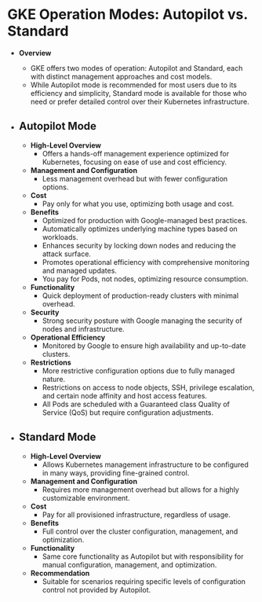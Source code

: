 # GKE Operation Modes: Autopilot vs. Standard

- **Overview**
  - GKE offers two modes of operation: Autopilot and Standard, each with distinct management approaches and cost models.
  - While Autopilot mode is recommended for most users due to its efficiency and simplicity, Standard mode is available for those who need or prefer detailed control over their Kubernetes infrastructure.


- ## **Autopilot Mode**
  - **High-Level Overview**
    - Offers a hands-off management experience optimized for Kubernetes, focusing on ease of use and cost efficiency.
  - **Management and Configuration**
    - Less management overhead but with fewer configuration options.
  - **Cost**
    - Pay only for what you use, optimizing both usage and cost.
  - **Benefits**
    - Optimized for production with Google-managed best practices.
    - Automatically optimizes underlying machine types based on workloads.
    - Enhances security by locking down nodes and reducing the attack surface.
    - Promotes operational efficiency with comprehensive monitoring and managed updates.
    - You pay for Pods, not nodes, optimizing resource consumption.
  - **Functionality**
    - Quick deployment of production-ready clusters with minimal overhead.
  - **Security**
    - Strong security posture with Google managing the security of nodes and infrastructure.
  - **Operational Efficiency**
    - Monitored by Google to ensure high availability and up-to-date clusters.
  - **Restrictions**
    - More restrictive configuration options due to fully managed nature.
    - Restrictions on access to node objects, SSH, privilege escalation, and certain node affinity and host access features.
    - All Pods are scheduled with a Guaranteed class Quality of Service (QoS) but require configuration adjustments.

- ## **Standard Mode**
  - **High-Level Overview**
    - Allows Kubernetes management infrastructure to be configured in many ways, providing fine-grained control.
  - **Management and Configuration**
    - Requires more management overhead but allows for a highly customizable environment.
  - **Cost**
    - Pay for all provisioned infrastructure, regardless of usage.
  - **Benefits**
    - Full control over the cluster configuration, management, and optimization.
  - **Functionality**
    - Same core functionality as Autopilot but with responsibility for manual configuration, management, and optimization.
  - **Recommendation**
    - Suitable for scenarios requiring specific levels of configuration control not provided by Autopilot.
 
